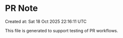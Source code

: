 # PR Note

Created at: Sat 18 Oct 2025 22:16:11 UTC

This file is generated to support testing of PR workflows.
